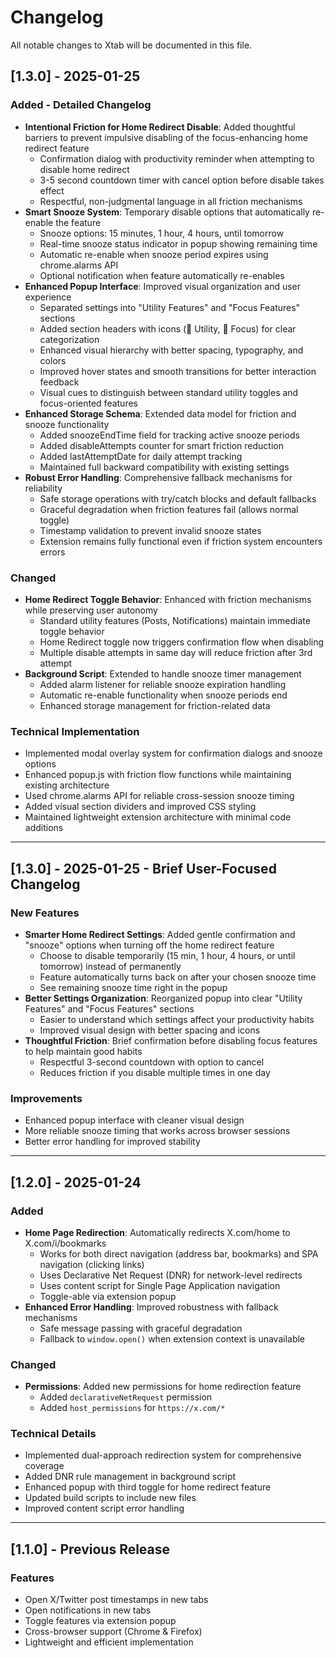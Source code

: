 # Changelog

All notable changes to Xtab will be documented in this file.

## [1.3.0] - 2025-01-25

### Added - Detailed Changelog

-   **Intentional Friction for Home Redirect Disable**: Added thoughtful barriers to prevent impulsive disabling of the focus-enhancing home redirect feature
    -   Confirmation dialog with productivity reminder when attempting to disable home redirect
    -   3-5 second countdown timer with cancel option before disable takes effect
    -   Respectful, non-judgmental language in all friction mechanisms
-   **Smart Snooze System**: Temporary disable options that automatically re-enable the feature
    -   Snooze options: 15 minutes, 1 hour, 4 hours, until tomorrow
    -   Real-time snooze status indicator in popup showing remaining time
    -   Automatic re-enable when snooze period expires using chrome.alarms API
    -   Optional notification when feature automatically re-enables
-   **Enhanced Popup Interface**: Improved visual organization and user experience
    -   Separated settings into "Utility Features" and "Focus Features" sections
    -   Added section headers with icons (🔧 Utility, 🎯 Focus) for clear categorization
    -   Enhanced visual hierarchy with better spacing, typography, and colors
    -   Improved hover states and smooth transitions for better interaction feedback
    -   Visual cues to distinguish between standard utility toggles and focus-oriented features
-   **Enhanced Storage Schema**: Extended data model for friction and snooze functionality
    -   Added snoozeEndTime field for tracking active snooze periods
    -   Added disableAttempts counter for smart friction reduction
    -   Added lastAttemptDate for daily attempt tracking
    -   Maintained full backward compatibility with existing settings
-   **Robust Error Handling**: Comprehensive fallback mechanisms for reliability
    -   Safe storage operations with try/catch blocks and default fallbacks
    -   Graceful degradation when friction features fail (allows normal toggle)
    -   Timestamp validation to prevent invalid snooze states
    -   Extension remains fully functional even if friction system encounters errors

### Changed

-   **Home Redirect Toggle Behavior**: Enhanced with friction mechanisms while preserving user autonomy
    -   Standard utility features (Posts, Notifications) maintain immediate toggle behavior
    -   Home Redirect toggle now triggers confirmation flow when disabling
    -   Multiple disable attempts in same day will reduce friction after 3rd attempt
-   **Background Script**: Extended to handle snooze timer management
    -   Added alarm listener for reliable snooze expiration handling
    -   Automatic re-enable functionality when snooze periods end
    -   Enhanced storage management for friction-related data

### Technical Implementation

-   Implemented modal overlay system for confirmation dialogs and snooze options
-   Enhanced popup.js with friction flow functions while maintaining existing architecture
-   Used chrome.alarms API for reliable cross-session snooze timing
-   Added visual section dividers and improved CSS styling
-   Maintained lightweight extension architecture with minimal code additions

---

## [1.3.0] - 2025-01-25 - Brief User-Focused Changelog

### New Features

-   **Smarter Home Redirect Settings**: Added gentle confirmation and "snooze" options when turning off the home redirect feature
    -   Choose to disable temporarily (15 min, 1 hour, 4 hours, or until tomorrow) instead of permanently
    -   Feature automatically turns back on after your chosen snooze time
    -   See remaining snooze time right in the popup
-   **Better Settings Organization**: Reorganized popup into clear "Utility Features" and "Focus Features" sections
    -   Easier to understand which settings affect your productivity habits
    -   Improved visual design with better spacing and icons
-   **Thoughtful Friction**: Brief confirmation before disabling focus features to help maintain good habits
    -   Respectful 3-second countdown with option to cancel
    -   Reduces friction if you disable multiple times in one day

### Improvements

-   Enhanced popup interface with cleaner visual design
-   More reliable snooze timing that works across browser sessions
-   Better error handling for improved stability

---

## [1.2.0] - 2025-01-24

### Added

-   **Home Page Redirection**: Automatically redirects X.com/home to X.com/i/bookmarks
    -   Works for both direct navigation (address bar, bookmarks) and SPA navigation (clicking links)
    -   Uses Declarative Net Request (DNR) for network-level redirects
    -   Uses content script for Single Page Application navigation
    -   Toggle-able via extension popup
-   **Enhanced Error Handling**: Improved robustness with fallback mechanisms
    -   Safe message passing with graceful degradation
    -   Fallback to `window.open()` when extension context is unavailable

### Changed

-   **Permissions**: Added new permissions for home redirection feature
    -   Added `declarativeNetRequest` permission
    -   Added `host_permissions` for `https://x.com/*`

### Technical Details

-   Implemented dual-approach redirection system for comprehensive coverage
-   Added DNR rule management in background script
-   Enhanced popup with third toggle for home redirect feature
-   Updated build scripts to include new files
-   Improved content script error handling

---

## [1.1.0] - Previous Release

### Features

-   Open X/Twitter post timestamps in new tabs
-   Open notifications in new tabs
-   Toggle features via extension popup
-   Cross-browser support (Chrome & Firefox)
-   Lightweight and efficient implementation
